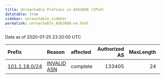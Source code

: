 ```yaml
---
title: Unreachable Prefixes in AS63888 (IPv4)
datatable: true
sidebar: unreachable_sidebar
permalink: unreachable_AS63888-v4.html
---
```


Data as of 2020-01-25 23:20:00 UTC


<div class="datatable-begin"></div>

| Prefix                                               | Reason                                                                                               | affected   |   Authorized AS |   MaxLength | Anchor                                       |   unreachable /24s |
|:-----------------------------------------------------|:-----------------------------------------------------------------------------------------------------|:-----------|----------------:|------------:|:---------------------------------------------|-------------------:|
| [101.1.18.0/24](https://stat.ripe.net/101.1.18.0/24) | [INVALID ASN](https://rpki-validator.ripe.net/announcement-preview?asn=AS63888&prefix=101.1.18.0/24) | complete   |          133405 |          24 | [APNIC](unreachable_APNIC_RPKI_Root-v4.html) |                  1 |

<div class="datatable-end"></div>